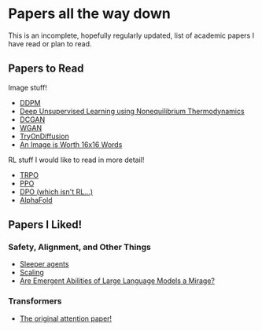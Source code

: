 # Papers all the way down

This is an incomplete, hopefully regularly updated, list of academic papers I have read or plan to read.

## Papers to Read

Image stuff!

- [DDPM](https://arxiv.org/pdf/2006.11239.pdf)
- [Deep Unsupervised Learning using Nonequilibrium Thermodynamics](https://arxiv.org/pdf/1503.03585.pdf)
- [DCGAN](https://arxiv.org/pdf/1511.06434.pdf)
- [WGAN](https://arxiv.org/pdf/1701.07875.pdf)
- [TryOnDiffusion](https://arxiv.org/pdf/2306.08276.pdf)
- [An Image is Worth 16x16 Words](https://arxiv.org/abs/2010.11929) 

RL stuff I would like to read in more detail!

- [TRPO](https://arxiv.org/pdf/1502.05477.pdf)
- [PPO](https://arxiv.org/pdf/1707.06347.pdf)
- [DPO (which isn't RL...)](https://arxiv.org/pdf/2305.18290.pdf)
- [AlphaFold](https://www.nature.com/articles/s41586-021-03819-2)



## Papers I Liked!

### Safety, Alignment, and Other Things
- [Sleeper agents](https://arxiv.org/pdf/2401.05566.pdf) 
- [Scaling](https://arxiv.org/pdf/2001.08361.pdf)
- [Are Emergent Abilities of Large Language Models a Mirage?](https://arxiv.org/pdf/2304.15004.pdf)

### Transformers
- [The original attention paper!](https://arxiv.org/pdf/1706.03762.pdf)

